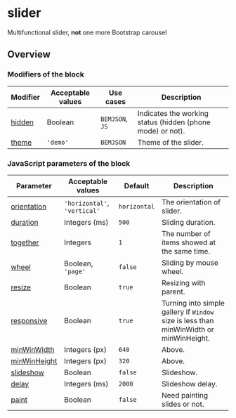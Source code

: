 # slider

Multifunctional slider, **not** one more Bootstrap carousel

## Overview

### Modifiers of the block

| Modifier | Acceptable values | Use cases | Description |
| ----------- | ------------------- | -------------------- | -------- |
| <a href="#sliderhidden">hidden</a> | Boolean | `BEMJSON`, `JS` | Indicates the working status (hidden (phone mode) or not). |
| <a href="#slidertheme">theme</a> | `'demo'` | `BEMJSON` | Theme of the slider. |

### JavaScript parameters of the block

| Parameter | Acceptable values | Default | Description |
| ----------- | ------------------- | -------------------- | -------- |
| <a href="#sliderorientation">orientation</a> | `'horizontal'`, `'vertical'` | `horizontal` | The orientation of slider. |
| <a href="#sliderduration">duration</a> | Integers (ms) | <code>500</code> | Sliding duration. |
| <a href="#slidertogether">together</a> | Integers | <code>1</code> | The number of items showed at the same time. |
| <a href="#sliderwheel">wheel</a> | Boolean, `'page'` | `false` | Sliding by mouse wheel. |
| <a href="#sliderresize">resize</a> | Boolean | `true` | Resizing with parent. |
| <a href="#sliderresponsive">responsive</a> | Boolean | `true` | Turning into simple gallery if `Window` size is less than minWinWidth or minWinHeight. |
| <a href="#sliderminWinWidth">minWinWidth</a> | Integers (px)  | `640` | Above. |
| <a href="#sliderminWinHeight">minWinHeight</a> | Integers (px) | `320` | Above. |
| <a href="#sliderslideshow">slideshow</a> | Boolean | `false` | Slideshow. |
| <a href="#sliderdelay">delay</a> | Integers (ms) | `2000` | Slideshow delay. |
| <a href="#sliderpaint">paint</a> | Boolean | `false` | Need painting slides or not. |


